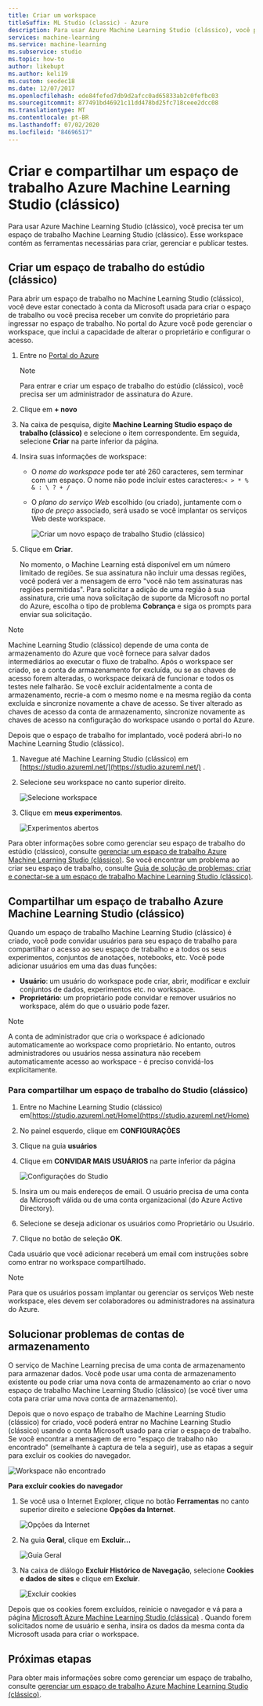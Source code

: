 ```yaml
---
title: Criar um workspace
titleSuffix: ML Studio (classic) - Azure
description: Para usar Azure Machine Learning Studio (clássico), você precisa ter um espaço de trabalho Machine Learning Studio (clássico). Esse workspace contém as ferramentas necessárias para criar, gerenciar e publicar testes.
services: machine-learning
ms.service: machine-learning
ms.subservice: studio
ms.topic: how-to
author: likebupt
ms.author: keli19
ms.custom: seodec18
ms.date: 12/07/2017
ms.openlocfilehash: ede84fefed7db9d2afcc0ad65833ab2c0fefbc03
ms.sourcegitcommit: 877491bd46921c11dd478bd25fc718ceee2dcc08
ms.translationtype: MT
ms.contentlocale: pt-BR
ms.lasthandoff: 07/02/2020
ms.locfileid: "84696517"
---
```

# <a name="create-and-share-an-azure-machine-learning-studio-classic-workspace"></a>Criar e compartilhar um espaço de trabalho Azure Machine Learning Studio (clássico)

Para usar Azure Machine Learning Studio (clássico), você precisa ter um espaço de trabalho Machine Learning Studio (clássico). Esse workspace contém as ferramentas necessárias para criar, gerenciar e publicar testes.

## <a name="create-a-studio-classic-workspace"></a>Criar um espaço de trabalho do estúdio (clássico)

Para abrir um espaço de trabalho no Machine Learning Studio (clássico), você deve estar conectado à conta da Microsoft usada para criar o espaço de trabalho ou você precisa receber um convite do proprietário para ingressar no espaço de trabalho. No portal do Azure você pode gerenciar o workspace, que inclui a capacidade de alterar o proprietário e configurar o acesso.

1. Entre no [Portal do Azure](https://portal.azure.com/)

    > [!NOTE]
    > Para entrar e criar um espaço de trabalho do estúdio (clássico), você precisa ser um administrador de assinatura do Azure. 
    >
    > 

2. Clique em **+ novo**

3. Na caixa de pesquisa, digite **Machine Learning Studio espaço de trabalho (clássico)** e selecione o item correspondente. Em seguida, selecione **Criar** na parte inferior da página.

4. Insira suas informações de workspace:

   - O *nome do workspace* pode ter até 260 caracteres, sem terminar com um espaço. O nome não pode incluir estes caracteres:`< > * % & : \ ? + /`
   - O *plano do serviço Web* escolhido (ou criado), juntamente com o *tipo de preço* associado, será usado se você implantar os serviços Web deste workspace.

     ![Criar um novo espaço de trabalho Studio (clássico)](./media/create-workspace/create-new-workspace.png)

5. Clique em **Criar**.

   No momento, o Machine Learning está disponível em um número limitado de regiões. Se sua assinatura não incluir uma dessas regiões, você poderá ver a mensagem de erro "você não tem assinaturas nas regiões permitidas".  Para solicitar a adição de uma região à sua assinatura, crie uma nova solicitação de suporte da Microsoft no portal do Azure, escolha o tipo de problema **Cobrança** e siga os prompts para enviar sua solicitação.


> [!NOTE]
> Machine Learning Studio (clássico) depende de uma conta de armazenamento do Azure que você fornece para salvar dados intermediários ao executar o fluxo de trabalho. Após o workspace ser criado, se a conta de armazenamento for excluída, ou se as chaves de acesso forem alteradas, o workspace deixará de funcionar e todos os testes nele falharão.
Se você excluir acidentalmente a conta de armazenamento, recrie-a com o mesmo nome e na mesma região da conta excluída e sincronize novamente a chave de acesso. Se tiver alterado as chaves de acesso da conta de armazenamento, sincronize novamente as chaves de acesso na configuração do workspace usando o portal do Azure.

Depois que o espaço de trabalho for implantado, você poderá abri-lo no Machine Learning Studio (clássico).

1. Navegue até Machine Learning Studio (clássico) em [https://studio.azureml.net/](https://studio.azureml.net/) .

2. Selecione seu workspace no canto superior direito.

    ![Selecione workspace](./media/create-workspace/open-workspace.png)

3. Clique em **meus experimentos**.

    ![Experimentos abertos](./media/create-workspace/my-experiments.png)

Para obter informações sobre como gerenciar seu espaço de trabalho do estúdio (clássico), consulte [gerenciar um espaço de trabalho Azure Machine Learning Studio (clássico)](manage-workspace.md).
Se você encontrar um problema ao criar seu espaço de trabalho, consulte [Guia de solução de problemas: criar e conectar-se a um espaço de trabalho Machine Learning Studio (clássico)](troubleshooting-creating-ml-workspace.md).


## <a name="share-an-azure-machine-learning-studio-classic-workspace"></a>Compartilhar um espaço de trabalho Azure Machine Learning Studio (clássico)
Quando um espaço de trabalho Machine Learning Studio (clássico) é criado, você pode convidar usuários para seu espaço de trabalho para compartilhar o acesso ao seu espaço de trabalho e a todos os seus experimentos, conjuntos de anotações, notebooks, etc. Você pode adicionar usuários em uma das duas funções:

* **Usuário**: um usuário do workspace pode criar, abrir, modificar e excluir conjuntos de dados, experimentos etc. no workspace.
* **Proprietário**: um proprietário pode convidar e remover usuários no workspace, além do que o usuário pode fazer.

> [!NOTE]
> A conta de administrador que cria o workspace é adicionado automaticamente ao workspace como proprietário. No entanto, outros administradores ou usuários nessa assinatura não recebem automaticamente acesso ao workspace - é preciso convidá-los explicitamente.
> 
> 

### <a name="to-share-a-studio-classic-workspace"></a>Para compartilhar um espaço de trabalho do Studio (clássico)

1. Entre no Machine Learning Studio (clássico) em[https://studio.azureml.net/Home](https://studio.azureml.net/Home)

2. No painel esquerdo, clique em **CONFIGURAÇÕES**

3. Clique na guia **usuários**

4. Clique em **CONVIDAR MAIS USUÁRIOS** na parte inferior da página

    ![Configurações do Studio](./media/create-workspace/settings.png)

5. Insira um ou mais endereços de email. O usuário precisa de uma conta da Microsoft válida ou de uma conta organizacional (do Azure Active Directory).

6. Selecione se deseja adicionar os usuários como Proprietário ou Usuário.

7. Clique no botão de seleção **OK**.

Cada usuário que você adicionar receberá um email com instruções sobre como entrar no workspace compartilhado.

> [!NOTE]
> Para que os usuários possam implantar ou gerenciar os serviços Web neste workspace, eles devem ser colaboradores ou administradores na assinatura do Azure. 

## <a name="troubleshoot-storage-accounts"></a>Solucionar problemas de contas de armazenamento


O serviço de Machine Learning precisa de uma conta de armazenamento para armazenar dados. Você pode usar uma conta de armazenamento existente ou pode criar uma nova conta de armazenamento ao criar o novo espaço de trabalho Machine Learning Studio (clássico) (se você tiver uma cota para criar uma nova conta de armazenamento).

Depois que o novo espaço de trabalho de Machine Learning Studio (clássico) for criado, você poderá entrar no Machine Learning Studio (clássico) usando o conta Microsoft usado para criar o espaço de trabalho. Se você encontrar a mensagem de erro "espaço de trabalho não encontrado" (semelhante à captura de tela a seguir), use as etapas a seguir para excluir os cookies do navegador.

![Workspace não encontrado](media/troubleshooting-creating-ml-workspace/screen3.png)

**Para excluir cookies do navegador**

1. Se você usa o Internet Explorer, clique no botão **Ferramentas** no canto superior direito e selecione **Opções da Internet**.  

   ![Opções da Internet](media/troubleshooting-creating-ml-workspace/screen4.png)

2. Na guia **Geral**, clique em **Excluir…**

   ![Guia Geral](media/troubleshooting-creating-ml-workspace/screen5.png)

3. Na caixa de diálogo **Excluir Histórico de Navegação**, selecione **Cookies e dados de sites** e clique em **Excluir**.

   ![Excluir cookies](media/troubleshooting-creating-ml-workspace/screen6.png)

Depois que os cookies forem excluídos, reinicie o navegador e vá para a página [Microsoft Azure Machine Learning Studio (clássica)](https://studio.azureml.net) . Quando forem solicitados nome de usuário e senha, insira os dados da mesma conta da Microsoft usada para criar o workspace.


## <a name="next-steps"></a>Próximas etapas

Para obter mais informações sobre como gerenciar um espaço de trabalho, consulte [gerenciar um espaço de trabalho Azure Machine Learning Studio (clássico)](manage-workspace.md).
